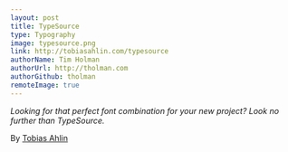 ```yaml
---
layout: post
title: TypeSource
type: Typography
image: typesource.png
link: http://tobiasahlin.com/typesource
authorName: Tim Holman
authorUrl: http://tholman.com
authorGithub: tholman
remoteImage: true
---
```


_Looking for that perfect font combination for your new project? Look no further than TypeSource._

By [Tobias Ahlin](http://tobiasahlin.com)

